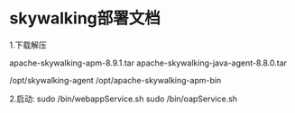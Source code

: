 # skywalking部署文档


1.下载解压

apache-skywalking-apm-8.9.1.tar
apache-skywalking-java-agent-8.8.0.tar

/opt/skywalking-agent
/opt/apache-skywalking-apm-bin


2.启动:
sudo /bin/webappService.sh
sudo /bin/oapService.sh
